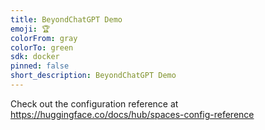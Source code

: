 ```yaml
---
title: BeyondChatGPT Demo
emoji: 🏆
colorFrom: gray
colorTo: green
sdk: docker
pinned: false
short_description: BeyondChatGPT Demo
---
```


Check out the configuration reference at https://huggingface.co/docs/hub/spaces-config-reference
